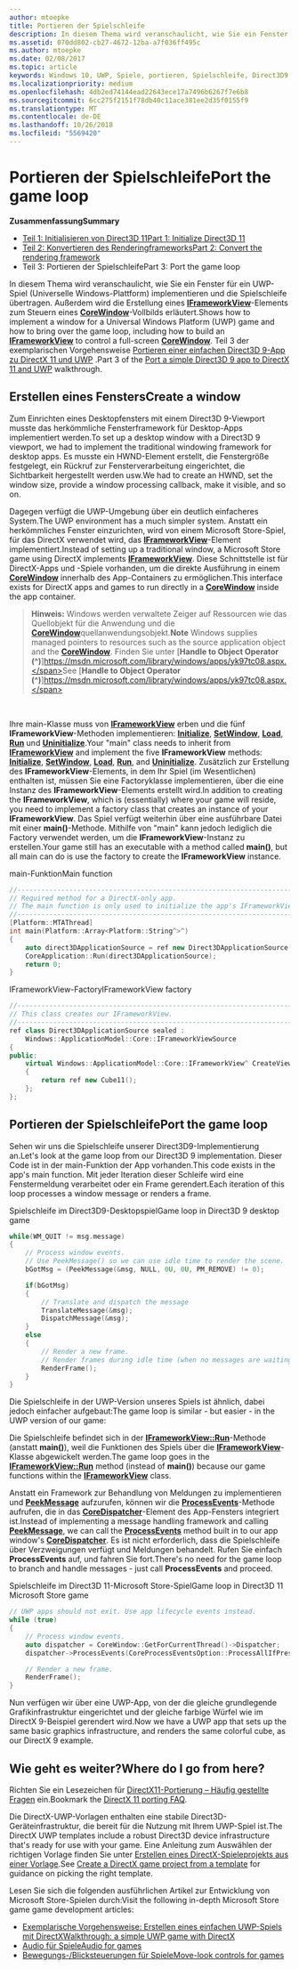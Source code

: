 ```yaml
---
author: mtoepke
title: Portieren der Spielschleife
description: In diesem Thema wird veranschaulicht, wie Sie ein Fenster für ein UWP-Spiel (Universelle Windows-Plattform) implementieren und die Spielschleife portieren. Außerdem wird die Erstellung eines IFrameworkView-Elements zum Steuern eines CoreWindow-Vollbilds erläutert.
ms.assetid: 070dd802-cb27-4672-12ba-a7f036ff495c
ms.author: mtoepke
ms.date: 02/08/2017
ms.topic: article
keywords: Windows 10, UWP, Spiele, portieren, Spielschleife, Direct3D9, DirectX11
ms.localizationpriority: medium
ms.openlocfilehash: 4db2ed74144ead22643ece17a7496b6267f7e6b8
ms.sourcegitcommit: 6cc275f2151f78db40c11ace381ee2d35f0155f9
ms.translationtype: MT
ms.contentlocale: de-DE
ms.lasthandoff: 10/26/2018
ms.locfileid: "5569420"
---
```

# <a name="port-the-game-loop"></a><span data-ttu-id="ea7d0-104">Portieren der Spielschleife</span><span class="sxs-lookup"><span data-stu-id="ea7d0-104">Port the game loop</span></span>



**<span data-ttu-id="ea7d0-105">Zusammenfassung</span><span class="sxs-lookup"><span data-stu-id="ea7d0-105">Summary</span></span>**

-   [<span data-ttu-id="ea7d0-106">Teil 1: Initialisieren von Direct3D 11</span><span class="sxs-lookup"><span data-stu-id="ea7d0-106">Part 1: Initialize Direct3D 11</span></span>](simple-port-from-direct3d-9-to-11-1-part-1--initializing-direct3d.md)
-   [<span data-ttu-id="ea7d0-107">Teil 2: Konvertieren des Renderingframeworks</span><span class="sxs-lookup"><span data-stu-id="ea7d0-107">Part 2: Convert the rendering framework</span></span>](simple-port-from-direct3d-9-to-11-1-part-2--rendering.md)
-   <span data-ttu-id="ea7d0-108">Teil 3: Portieren der Spielschleife</span><span class="sxs-lookup"><span data-stu-id="ea7d0-108">Part 3: Port the game loop</span></span>


<span data-ttu-id="ea7d0-109">In diesem Thema wird veranschaulicht, wie Sie ein Fenster für ein UWP-Spiel (Universelle Windows-Plattform) implementieren und die Spielschleife übertragen. Außerdem wird die Erstellung eines [**IFrameworkView**](https://msdn.microsoft.com/library/windows/apps/hh700478)-Elements zum Steuern eines [**CoreWindow**](https://msdn.microsoft.com/library/windows/apps/br208225)-Vollbilds erläutert.</span><span class="sxs-lookup"><span data-stu-id="ea7d0-109">Shows how to implement a window for a Universal Windows Platform (UWP) game and how to bring over the game loop, including how to build an [**IFrameworkView**](https://msdn.microsoft.com/library/windows/apps/hh700478) to control a full-screen [**CoreWindow**](https://msdn.microsoft.com/library/windows/apps/br208225).</span></span> <span data-ttu-id="ea7d0-110">Teil 3 der exemplarischen Vorgehensweise [Portieren einer einfachen Direct3D 9-App zu DirectX 11 und UWP](walkthrough--simple-port-from-direct3d-9-to-11-1.md) .</span><span class="sxs-lookup"><span data-stu-id="ea7d0-110">Part 3 of the [Port a simple Direct3D 9 app to DirectX 11 and UWP](walkthrough--simple-port-from-direct3d-9-to-11-1.md) walkthrough.</span></span>

## <a name="create-a-window"></a><span data-ttu-id="ea7d0-111">Erstellen eines Fensters</span><span class="sxs-lookup"><span data-stu-id="ea7d0-111">Create a window</span></span>


<span data-ttu-id="ea7d0-112">Zum Einrichten eines Desktopfensters mit einem Direct3D 9-Viewport musste das herkömmliche Fensterframework für Desktop-Apps implementiert werden.</span><span class="sxs-lookup"><span data-stu-id="ea7d0-112">To set up a desktop window with a Direct3D 9 viewport, we had to implement the traditional windowing framework for desktop apps.</span></span> <span data-ttu-id="ea7d0-113">Es musste ein HWND-Element erstellt, die Fenstergröße festgelegt, ein Rückruf zur Fensterverarbeitung eingerichtet, die Sichtbarkeit hergestellt werden usw.</span><span class="sxs-lookup"><span data-stu-id="ea7d0-113">We had to create an HWND, set the window size, provide a window processing callback, make it visible, and so on.</span></span>

<span data-ttu-id="ea7d0-114">Dagegen verfügt die UWP-Umgebung über ein deutlich einfacheres System.</span><span class="sxs-lookup"><span data-stu-id="ea7d0-114">The UWP environment has a much simpler system.</span></span> <span data-ttu-id="ea7d0-115">Anstatt ein herkömmliches Fenster einzurichten, wird von einem Microsoft Store-Spiel, für das DirectX verwendet wird, das [**IFrameworkView**](https://msdn.microsoft.com/library/windows/apps/hh700478)-Element implementiert.</span><span class="sxs-lookup"><span data-stu-id="ea7d0-115">Instead of setting up a traditional window, a Microsoft Store game using DirectX implements [**IFrameworkView**](https://msdn.microsoft.com/library/windows/apps/hh700478).</span></span> <span data-ttu-id="ea7d0-116">Diese Schnittstelle ist für DirectX-Apps und -Spiele vorhanden, um die direkte Ausführung in einem [**CoreWindow**](https://msdn.microsoft.com/library/windows/apps/br208225) innerhalb des App-Containers zu ermöglichen.</span><span class="sxs-lookup"><span data-stu-id="ea7d0-116">This interface exists for DirectX apps and games to run directly in a [**CoreWindow**](https://msdn.microsoft.com/library/windows/apps/br208225) inside the app container.</span></span>

> <span data-ttu-id="ea7d0-117">**Hinweis:**  Windows werden verwaltete Zeiger auf Ressourcen wie das Quellobjekt für die Anwendung und die [**CoreWindow**](https://msdn.microsoft.com/library/windows/apps/br208225)quellanwendungsobjekt.</span><span class="sxs-lookup"><span data-stu-id="ea7d0-117">**Note** Windows supplies managed pointers to resources such as the source application object and the [**CoreWindow**](https://msdn.microsoft.com/library/windows/apps/br208225).</span></span> <span data-ttu-id="ea7d0-118">Finden Sie unter [**Handle to Object Operator (^)**]https://msdn.microsoft.com/library/windows/apps/yk97tc08.aspx.</span><span class="sxs-lookup"><span data-stu-id="ea7d0-118">See [**Handle to Object Operator (^)**]https://msdn.microsoft.com/library/windows/apps/yk97tc08.aspx.</span></span>

 

<span data-ttu-id="ea7d0-119">Ihre main-Klasse muss von [**IFrameworkView**](https://msdn.microsoft.com/library/windows/apps/hh700478) erben und die fünf **IFrameworkView**-Methoden implementieren: [**Initialize**](https://msdn.microsoft.com/library/windows/apps/hh700495), [**SetWindow**](https://msdn.microsoft.com/library/windows/apps/hh700509), [**Load**](https://msdn.microsoft.com/library/windows/apps/hh700501), [**Run**](https://msdn.microsoft.com/library/windows/apps/hh700505) und [**Uninitialize**](https://msdn.microsoft.com/library/windows/apps/hh700523).</span><span class="sxs-lookup"><span data-stu-id="ea7d0-119">Your "main" class needs to inherit from [**IFrameworkView**](https://msdn.microsoft.com/library/windows/apps/hh700478) and implement the five **IFrameworkView** methods: [**Initialize**](https://msdn.microsoft.com/library/windows/apps/hh700495), [**SetWindow**](https://msdn.microsoft.com/library/windows/apps/hh700509), [**Load**](https://msdn.microsoft.com/library/windows/apps/hh700501), [**Run**](https://msdn.microsoft.com/library/windows/apps/hh700505), and [**Uninitialize**](https://msdn.microsoft.com/library/windows/apps/hh700523).</span></span> <span data-ttu-id="ea7d0-120">Zusätzlich zur Erstellung des **IFrameworkView**-Elements, in dem Ihr Spiel (im Wesentlichen) enthalten ist, müssen Sie eine Factoryklasse implementieren, über die eine Instanz des **IFrameworkView**-Elements erstellt wird.</span><span class="sxs-lookup"><span data-stu-id="ea7d0-120">In addition to creating the **IFrameworkView**, which is (essentially) where your game will reside, you need to implement a factory class that creates an instance of your **IFrameworkView**.</span></span> <span data-ttu-id="ea7d0-121">Das Spiel verfügt weiterhin über eine ausführbare Datei mit einer **main()**-Methode. Mithilfe von "main" kann jedoch lediglich die Factory verwendet werden, um die **IFrameworkView**-Instanz zu erstellen.</span><span class="sxs-lookup"><span data-stu-id="ea7d0-121">Your game still has an executable with a method called **main()**, but all main can do is use the factory to create the **IFrameworkView** instance.</span></span>

<span data-ttu-id="ea7d0-122">main-Funktion</span><span class="sxs-lookup"><span data-stu-id="ea7d0-122">Main function</span></span>

```cpp
//-----------------------------------------------------------------------------
// Required method for a DirectX-only app.
// The main function is only used to initialize the app's IFrameworkView class.
//-----------------------------------------------------------------------------
[Platform::MTAThread]
int main(Platform::Array<Platform::String^>^)
{
    auto direct3DApplicationSource = ref new Direct3DApplicationSource();
    CoreApplication::Run(direct3DApplicationSource);
    return 0;
}
```

<span data-ttu-id="ea7d0-123">IFrameworkView-Factory</span><span class="sxs-lookup"><span data-stu-id="ea7d0-123">IFrameworkView factory</span></span>

```cpp
//-----------------------------------------------------------------------------
// This class creates our IFrameworkView.
//-----------------------------------------------------------------------------
ref class Direct3DApplicationSource sealed : 
    Windows::ApplicationModel::Core::IFrameworkViewSource
{
public:
    virtual Windows::ApplicationModel::Core::IFrameworkView^ CreateView()
    {
        return ref new Cube11();
    };
};
```

## <a name="port-the-game-loop"></a><span data-ttu-id="ea7d0-124">Portieren der Spielschleife</span><span class="sxs-lookup"><span data-stu-id="ea7d0-124">Port the game loop</span></span>


<span data-ttu-id="ea7d0-125">Sehen wir uns die Spielschleife unserer Direct3D9-Implementierung an.</span><span class="sxs-lookup"><span data-stu-id="ea7d0-125">Let's look at the game loop from our Direct3D 9 implementation.</span></span> <span data-ttu-id="ea7d0-126">Dieser Code ist in der main-Funktion der App vorhanden.</span><span class="sxs-lookup"><span data-stu-id="ea7d0-126">This code exists in the app's main function.</span></span> <span data-ttu-id="ea7d0-127">Mit jeder Iteration dieser Schleife wird eine Fenstermeldung verarbeitet oder ein Frame gerendert.</span><span class="sxs-lookup"><span data-stu-id="ea7d0-127">Each iteration of this loop processes a window message or renders a frame.</span></span>

<span data-ttu-id="ea7d0-128">Spielschleife im Direct3D9-Desktopspiel</span><span class="sxs-lookup"><span data-stu-id="ea7d0-128">Game loop in Direct3D 9 desktop game</span></span>

```cpp
while(WM_QUIT != msg.message)
{
    // Process window events.
    // Use PeekMessage() so we can use idle time to render the scene. 
    bGotMsg = (PeekMessage(&msg, NULL, 0U, 0U, PM_REMOVE) != 0);

    if(bGotMsg)
    {
        // Translate and dispatch the message
        TranslateMessage(&msg);
        DispatchMessage(&msg);
    }
    else
    {
        // Render a new frame.
        // Render frames during idle time (when no messages are waiting).
        RenderFrame();
    }
}
```

<span data-ttu-id="ea7d0-129">Die Spielschleife in der UWP-Version unseres Spiels ist ähnlich, dabei jedoch einfacher aufgebaut:</span><span class="sxs-lookup"><span data-stu-id="ea7d0-129">The game loop is similar - but easier - in the UWP version of our game:</span></span>

<span data-ttu-id="ea7d0-130">Die Spielschleife befindet sich in der [**IFrameworkView::Run**](https://msdn.microsoft.com/library/windows/apps/hh700505)-Methode (anstatt **main()**), weil die Funktionen des Spiels über die [**IFrameworkView**](https://msdn.microsoft.com/library/windows/apps/hh700478)-Klasse abgewickelt werden.</span><span class="sxs-lookup"><span data-stu-id="ea7d0-130">The game loop goes in the [**IFrameworkView::Run**](https://msdn.microsoft.com/library/windows/apps/hh700505) method (instead of **main()**) because our game functions within the [**IFrameworkView**](https://msdn.microsoft.com/library/windows/apps/hh700478) class.</span></span>

<span data-ttu-id="ea7d0-131">Anstatt ein Framework zur Behandlung von Meldungen zu implementieren und [**PeekMessage**](https://msdn.microsoft.com/library/windows/desktop/ms644943) aufzurufen, können wir die [**ProcessEvents**](https://msdn.microsoft.com/library/windows/apps/br208215)-Methode aufrufen, die in das [**CoreDispatcher**](https://msdn.microsoft.com/library/windows/apps/br208211)-Element des App-Fensters integriert ist.</span><span class="sxs-lookup"><span data-stu-id="ea7d0-131">Instead of implementing a message handling framework and calling [**PeekMessage**](https://msdn.microsoft.com/library/windows/desktop/ms644943), we can call the [**ProcessEvents**](https://msdn.microsoft.com/library/windows/apps/br208215) method built in to our app window's [**CoreDispatcher**](https://msdn.microsoft.com/library/windows/apps/br208211).</span></span> <span data-ttu-id="ea7d0-132">Es ist nicht erforderlich, dass die Spielschleife über Verzweigungen verfügt und Meldungen behandelt. Rufen Sie einfach **ProcessEvents** auf, und fahren Sie fort.</span><span class="sxs-lookup"><span data-stu-id="ea7d0-132">There's no need for the game loop to branch and handle messages - just call **ProcessEvents** and proceed.</span></span>

<span data-ttu-id="ea7d0-133">Spielschleife im Direct3D 11-Microsoft Store-Spiel</span><span class="sxs-lookup"><span data-stu-id="ea7d0-133">Game loop in Direct3D 11 Microsoft Store game</span></span>

```cpp
// UWP apps should not exit. Use app lifecycle events instead.
while (true)
{
    // Process window events.
    auto dispatcher = CoreWindow::GetForCurrentThread()->Dispatcher;
    dispatcher->ProcessEvents(CoreProcessEventsOption::ProcessAllIfPresent);

    // Render a new frame.
    RenderFrame();
}
```

<span data-ttu-id="ea7d0-134">Nun verfügen wir über eine UWP-App, von der die gleiche grundlegende Grafikinfrastruktur eingerichtet und der gleiche farbige Würfel wie im DirectX 9-Beispiel gerendert wird.</span><span class="sxs-lookup"><span data-stu-id="ea7d0-134">Now we have a UWP app that sets up the same basic graphics infrastructure, and renders the same colorful cube, as our DirectX 9 example.</span></span>

## <a name="where-do-i-go-from-here"></a><span data-ttu-id="ea7d0-135">Wie geht es weiter?</span><span class="sxs-lookup"><span data-stu-id="ea7d0-135">Where do I go from here?</span></span>


<span data-ttu-id="ea7d0-136">Richten Sie ein Lesezeichen für [DirectX11-Portierung – Häufig gestellte Fragen](directx-porting-faq.md) ein.</span><span class="sxs-lookup"><span data-stu-id="ea7d0-136">Bookmark the [DirectX 11 porting FAQ](directx-porting-faq.md).</span></span>

<span data-ttu-id="ea7d0-137">Die DirectX-UWP-Vorlagen enthalten eine stabile Direct3D-Geräteinfrastruktur, die bereit für die Nutzung mit Ihrem UWP-Spiel ist.</span><span class="sxs-lookup"><span data-stu-id="ea7d0-137">The DirectX UWP templates include a robust Direct3D device infrastructure that's ready for use with your game.</span></span> <span data-ttu-id="ea7d0-138">Eine Anleitung zum Auswählen der richtigen Vorlage finden Sie unter [Erstellen eines DirectX-Spieleprojekts aus einer Vorlage](user-interface.md).</span><span class="sxs-lookup"><span data-stu-id="ea7d0-138">See [Create a DirectX game project from a template](user-interface.md) for guidance on picking the right template.</span></span>

<span data-ttu-id="ea7d0-139">Lesen Sie sich die folgenden ausführlichen Artikel zur Entwicklung von Microsoft Store-Spielen durch:</span><span class="sxs-lookup"><span data-stu-id="ea7d0-139">Visit the following in-depth Microsoft Store game game development articles:</span></span>

-   [<span data-ttu-id="ea7d0-140">Exemplarische Vorgehensweise: Erstellen eines einfachen UWP-Spiels mit DirectX</span><span class="sxs-lookup"><span data-stu-id="ea7d0-140">Walkthrough: a simple UWP game with DirectX</span></span>](tutorial--create-your-first-uwp-directx-game.md)
-   [<span data-ttu-id="ea7d0-141">Audio für Spiele</span><span class="sxs-lookup"><span data-stu-id="ea7d0-141">Audio for games</span></span>](working-with-audio-in-your-directx-game.md)
-   [<span data-ttu-id="ea7d0-142">Bewegungs-/Blicksteuerungen für Spiele</span><span class="sxs-lookup"><span data-stu-id="ea7d0-142">Move-look controls for games</span></span>](tutorial--adding-move-look-controls-to-your-directx-game.md)

 

 




